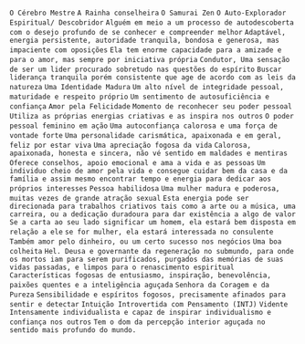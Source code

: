 `O Cérebro Mestre` `A Rainha conselheira` `O Samurai Zen` `O Auto-Explorador Espiritual/ Descobridor` `Alguém em meio a um processo de autodescoberta com o desejo profundo de se conhecer e compreender melhor` `Adaptável, energia persistente, autoridade tranquila, bondosa e generosa, mas impaciente com oposições` `Ela tem enorme capacidade para a amizade e para o amor, mas sempre por iniciativa própria` `Condutor, Uma sensação de ser um lider procurado sobretudo nas questões do espírito` `Buscar liderança tranquila porém consistente que age de acordo com as leis da natureza` `Uma Identidade Madura` `Um alto nível de integridade pessoal, maturidade e respeito próprio` `Um sentimento de autosuficiência e confiança` `Amor pela Felicidade` `Momento de reconhecer seu poder pessoal` `Utiliza as próprias energias criativas e as inspira nos outros` `O poder pessoal feminino em ação` `Uma autoconfiança calorosa e uma força de vontade forte` `Uma personalidade carismática, apaixonada e em geral, feliz por estar viva` `Uma apreciação fogosa da vida` `Calorosa, apaixonada, honesta e sincera, não vé sentido em maldades e mentiras` `Oferece conselhos, apoio emocional e ama a vida e as pessoas` `Um individuo cheio de amor pela vida e consegue cuidar bem da casa e da família e assim mesmo encontrar tempo e energia para dedicar aos próprios interesses` `Pessoa habilidosa` `Uma mulher madura e poderosa, muitas vezes de grande atração sexual` `Esta energia pode ser direcionada para trabalhos criativos tais como a arte ou a música, uma carreira, ou a dedicação duradoura para dar existência a algo de valor` `Se a carta ao seu lado significar um homem, ela estará bem disposta em relação a ele` `se for mulher, ela estará interessada no consulente` `Também amor pelo dinheiro, ou um certo sucesso nos negócios` `Uma boa colheita` `Hel. Deusa e governante da regeneração no submundo, para onde os mortos iam para serem purificados, purgados das memórias de suas vidas passadas, e limpos para o renascimento espiritual` `Características fogosas de entusiasmo, inspiração, benevolência, paixões quentes e a inteligência aguçada` `Senhora da Coragem e da Pureza` `Sensibilidade e espíritos fogosos, precisamente afinados para sentir e detectar` `Intuição Introvertida com Pensamento (INTJ)` `Vidente` `Intensamente individualista e capaz de inspirar individualismo e confiança nos outros` `Tem o dom da percepção interior aguçada no sentido mais profundo do mundo.`  